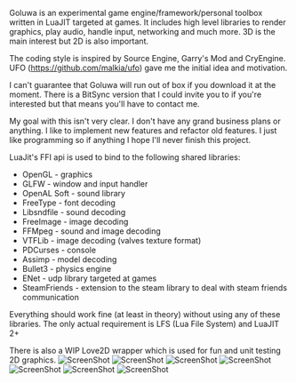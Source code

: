 Goluwa is an experimental game engine/framework/personal toolbox written in LuaJIT targeted at games. It includes high level libraries to render graphics, play audio, handle input, networking and much more. 3D is the main interest but 2D is also important.

The coding style is inspired by Source Engine, Garry's Mod and CryEngine. UFO (https://github.com/malkia/ufo) gave me the initial idea and motivation.

I can't guarantee that Goluwa will run out of box if you download it at the moment. There is a BitSync version that I could invite you to if you're interested but that means you'll have to contact me.

My goal with this isn't very clear. I don't have any grand business plans or anything. I like to implement new features and refactor old features. I just like programming so if anything I hope I'll never finish this project.

LuaJit's FFI api is used to bind to the following shared libraries:

* OpenGL - graphics
* GLFW - window and input handler
* OpenAL Soft - sound library
* FreeType - font decoding
* Libsndfile - sound decoding
* FreeImage - image decoding
* FFMpeg - sound and image decoding
* VTFLib - image decoding (valves texture format)
* PDCurses - console
* Assimp - model decoding
* Bullet3 - physics engine
* ENet - udp library targeted at games
* SteamFriends - extension to the steam library to deal with steam friends communication

Everything should work fine (at least in theory) without using any of these libraries. The only actual requirement is LFS (Lua File System) and LuaJIT 2+

There is also a WIP Love2D wrapper which is used for fun and unit testing 2D graphics.
![ScreenShot](https://dl.dropboxusercontent.com/u/244444/ShareX/2014-08/2014-08-16_01-53-14.jpg)
![ScreenShot](https://dl.dropboxusercontent.com/u/244444/ShareX/2014-06/2014-06-02_16-00-59.png)
![ScreenShot](https://dl.dropboxusercontent.com/u/244444/ShareX/2014-06/2014-06-04_17-21-33.png)
![ScreenShot](https://dl.dropbox.com/u/244444/ShareX/2014-05/2014-05-02_04-19-30.png)
![ScreenShot](https://dl.dropbox.com/u/244444/ShareX/2014-05/2014-05-02_04-20-26.png)
![ScreenShot](https://dl.dropbox.com/u/244444/ShareX/2014-05/2014-05-02_04-21-03.png)
![ScreenShot](https://dl.dropbox.com/u/244444/ShareX/2014-05/2014-05-02_04-28-32.png)
